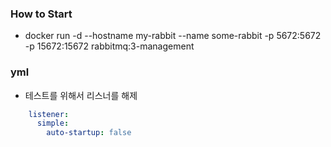 ### How to Start
- docker run -d --hostname my-rabbit --name some-rabbit -p 5672:5672 -p 15672:15672 rabbitmq:3-management

### yml
- 테스트를 위해서 리스너를 해제
```yaml
    listener:
      simple:
        auto-startup: false
``` 